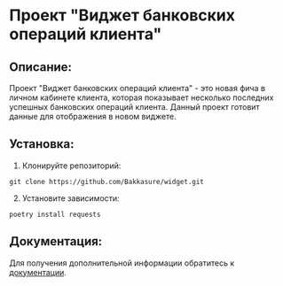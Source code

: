 # Проект "Виджет банковских операций клиента"

## Описание:

Проект "Виджет банковских операций клиента" - это новая фича в личном кабинете клиента,
которая показывает несколько последних успешных банковских операций клиента. 
Данный проект готовит данные для отображения в новом виджете.

## Установка:

1. Клонируйте репозиторий:
```
git clone https://github.com/Bakkasure/widget.git
```
2. Установите зависимости:
```
poetry install requests
```

## Документация:

Для получения дополнительной информации обратитесь к [документации](README.md).
